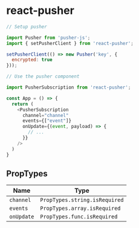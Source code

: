 # react-pusher

```javascript
// Setup pusher

import Pusher from 'pusher-js';
import { setPusherClient } from 'react-pusher';

setPusherClient(() => new Pusher('key', {
  encrypted: true
}));
```

```javascript
// Use the pusher component

import PusherSubscription from 'react-pusher';

const App = () => {
  return (
    <PusherSubscription
      channel="channel"
      events={["event"]}
      onUpdate={(event, payload) => {
        // ...
      }}
    />
  )
}
```

## PropTypes

| Name              | Type
| ----              | ----
| `channel`         | `PropTypes.string.isRequired`
| `events`          | `PropTypes.array.isRequired`
| `onUpdate`        | `PropTypes.func.isRequired`
